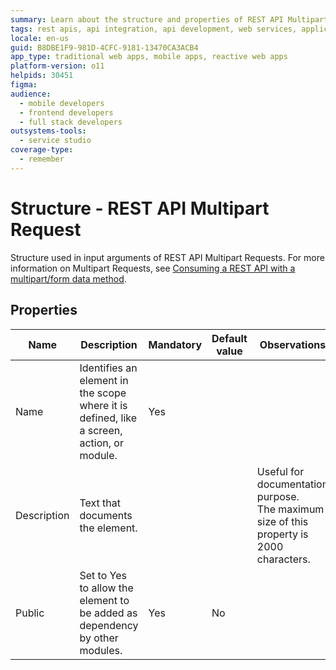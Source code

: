 ```yaml
---
summary: Learn about the structure and properties of REST API Multipart Requests in OutSystems 11 (O11).
tags: rest apis, api integration, api development, web services, application integration
locale: en-us
guid: B8DBE1F9-981D-4CFC-9181-13470CA3ACB4
app_type: traditional web apps, mobile apps, reactive web apps
platform-version: o11
helpids: 30451
figma:
audience:
  - mobile developers
  - frontend developers
  - full stack developers
outsystems-tools:
  - service studio
coverage-type:
  - remember
---
```


# Structure - REST API Multipart Request

Structure used in input arguments of REST API Multipart Requests. For more information on Multipart Requests, see [Consuming a REST API with a multipart/form data method](../../../../integration-with-systems/rest/consume-rest-apis/consume-multipart-form-data.md).  

## Properties

<table markdown="1">
<thead>
<tr>
<th>Name</th>
<th>Description</th>
<th>Mandatory</th>
<th>Default value</th>
<th>Observations</th>
</tr>
</thead>
<tbody>
<tr>
<td title="Name">Name</td>
<td>Identifies an element in the scope where it is defined, like a screen, action, or module.</td>
<td>Yes</td>
<td></td>
<td></td>
</tr>
<tr>
<td title="Description">Description</td>
<td>Text that documents the element.</td>
<td></td>
<td></td>
<td>Useful for documentation purpose.<br/>The maximum size of this property is 2000 characters.</td>
</tr>
<tr>
<td title="Public">Public</td>
<td>Set to Yes to allow the element to be added as dependency by other modules.</td>
<td>Yes</td>
<td>No</td>
<td></td>
</tr>
</tbody>
</table>


